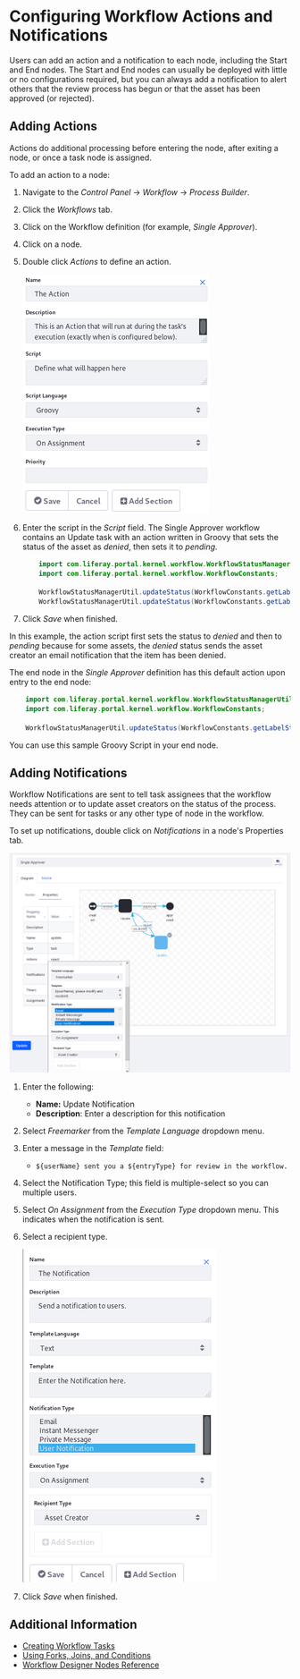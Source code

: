 # Configuring Workflow Actions and Notifications

Users can add an action and a notification to each node, including the Start and End nodes. The Start and End nodes can usually be deployed with little or no configurations required, but you can always add a notification to alert others that the review process has begun or that the asset has been approved (or rejected).

## Adding Actions

Actions do additional processing before entering the node, after exiting a node, or once a task node is assigned.

To add an action to a node:

1. Navigate to the _Control Panel_ &rarr; _Workflow_ &rarr; _Process Builder_.
1. Click the _Workflows_ tab.
1. Click on the Workflow definition (for example, _Single Approver_).
1. Click on a node.
1. Double click _Actions_ to define an action.

    ![You can add an Action to a Task node.](./configuring-workflow-actions-and-notifications/images/01.png)

1. Enter the script in the _Script_ field. The Single Approver workflow contains an Update task with an action written in Groovy that sets the status of the asset as _denied_, then sets it to _pending_.

    ```java
        import com.liferay.portal.kernel.workflow.WorkflowStatusManagerUtil;
        import com.liferay.portal.kernel.workflow.WorkflowConstants;

        WorkflowStatusManagerUtil.updateStatus(WorkflowConstants.getLabelStatus("denied"), workflowContext);
        WorkflowStatusManagerUtil.updateStatus(WorkflowConstants.getLabelStatus("pending"), workflowContext);
    ```

1. Click _Save_ when finished.

In this example, the action script first sets the status to _denied_ and then to _pending_ because for some assets, the _denied_ status sends the asset creator an email notification that the item has been denied.

The end node in the _Single Approver_ definition has this default action upon entry to the end node:

```java
    import com.liferay.portal.kernel.workflow.WorkflowStatusManagerUtil;
    import com.liferay.portal.kernel.workflow.WorkflowConstants;

    WorkflowStatusManagerUtil.updateStatus(WorkflowConstants.getLabelStatus("approved"), workflowContext);
```

You can use this sample Groovy Script in your end node.

## Adding Notifications

Workflow Notifications are sent to tell task assignees that the workflow needs attention or to update asset creators on the status of the process. They can be sent for tasks or any other type of node in the workflow.

To set up notifications, double click on _Notifications_ in a node's Properties tab.

 ![Notifications are found in the Properties tab.](./configuring-workflow-actions-and-notifications/images/03.png)

1. Enter the following:
    * **Name:** Update Notification
    * **Description**: Enter a description for this notification

1. Select _Freemarker_ from the _Template Language_ dropdown menu.
1. Enter a message in the _Template_ field:
    * `${userName} sent you a ${entryType} for review in the workflow.`

1. Select the Notification Type; this field is multiple-select so you can multiple users.
1. Select _On Assignment_ from the _Execution Type_ dropdown menu. This indicates when the notification is sent.
1. Select a recipient type.

     ![You can add an Notification to a Task node.](./configuring-workflow-actions-and-notifications/images/02.png)

1. Click _Save_ when finished.

## Additional Information

* [Creating Workflow Tasks](./creating-workflow-tasks.md)
* [Using Forks, Joins, and Conditions](./using-forks-joins-and-conditions.md)
* [Workflow Designer Nodes Reference](./workflow-designer-nodes-reference.md)
